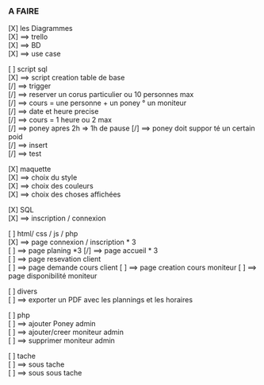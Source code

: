

### A FAIRE

[X] les Diagrammes  
[X]     ==> trello  
[X]     ==> BD  
[X]     ==> use case  


[ ] script sql  
[X]     ==> script creation table de base   
[/]     ==> trigger    
[/]         ==> reserver un corus particulier ou 10 personnes max  
[/]         ==> cours = une personne + un poney ° un moniteur  
[/]         ==> date et heure precise  
[/]         ==> cours = 1 heure ou 2 max  
[/]         ==> poney apres 2h => 1h de pause 
[/]         ==> poney doit suppor   té un certain poid  
[/]     ==> insert    
[/]     ==> test   

[X] maquette  
[X]     ==> choix du style   
[X]     ==> choix des couleurs   
[X]     ==> choix des choses affichées   
   
[X] SQL     
[X]     ==> inscription / connexion   
   

[ ] html/ css / js / php   
[X]     ==> page connexion / inscription * 3    
[ ]     ==> page planing *3
[/]     ==> page accueil * 3  
[ ]     ==> page resevation client  
[ ]     ==> page demande cours client
[ ]     ==> page creation cours moniteur 
[ ]     ==> page disponibilité moniteur 
 
[ ] divers  
[ ]     ==> exporter un PDF avec les plannings et les horaires    




[ ] php  
[ ]     ==> ajouter Poney admin   
[ ]     ==> ajouter/creer moniteur admin   
[ ]     ==> supprimer moniteur admin   


[ ] tache  
[ ]     ==> sous tache  
[ ]         ==> sous sous tache  
